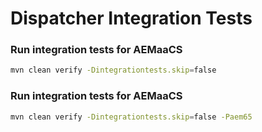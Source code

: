 Dispatcher Integration Tests
============================

### Run integration tests for AEMaaCS

```bash
mvn clean verify -Dintegrationtests.skip=false
```

### Run integration tests for AEMaaCS

```bash
mvn clean verify -Dintegrationtests.skip=false -Paem65
```
